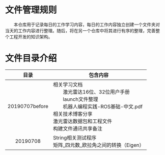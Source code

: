 # 文件管理规则
&#8195;&#8195;本仓库用于记录每日的工作学习内容，每日的工作内容独立创建一个文件夹对当天的工作内容进行整理。随后，将在另一个仓库中将其进行有序的整理，完善整个工程开发的知识架构。

# 文件目录介绍
|目录|包含内容|
|:-:|---|
|20190707before|相关学习文档</br>&#8195;&#8195;激光雷达16位、32位用户手册</br>&#8195;&#8195;launch文件整理</br>&#8195;&#8195;机器人编程实践-ROS基础-中文.pdf</br>相关技术博客分享</br>激光雷达数据包和工程文件</br>构建文件通讯共享备注|
|20190708|String相关测试程序</br>矩阵_四元数_欧拉角之间的转换（Eigen）|
